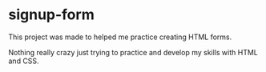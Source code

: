 # signup-form

This project was made to helped me practice creating HTML forms.

Nothing really crazy just trying to practice and develop my skills with HTML and CSS.

